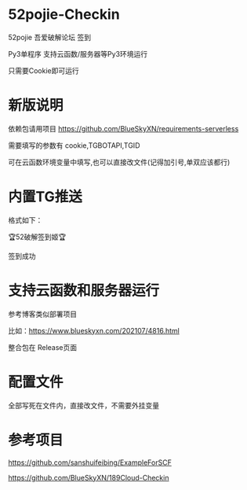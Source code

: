 # 52pojie-Checkin

52pojie 吾爱破解论坛 签到

Py3单程序 支持云函数/服务器等Py3环境运行

只需要Cookie即可运行

# 新版说明

依赖包请用项目 https://github.com/BlueSkyXN/requirements-serverless

需要填写的参数有 cookie,TGBOTAPI,TGID

可在云函数环境变量中填写,也可以直接改文件(记得加引号,单双应该都行)

# 内置TG推送

格式如下：

🏆52破解签到姬🏆

签到成功

# 支持云函数和服务器运行

参考博客类似部署项目

比如：https://www.blueskyxn.com/202107/4816.html

整合包在 Release页面

# 配置文件

全部写死在文件内，直接改文件，不需要外挂变量

# 参考项目

https://github.com/sanshuifeibing/ExampleForSCF

https://github.com/BlueSkyXN/189Cloud-Checkin
